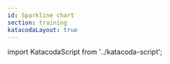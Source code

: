 ```yaml
---
id: Sparkline chart
section: training
katacodaLayout: true
---
```


import KatacodaScript from '../katacoda-script';

<KatacodaScript katacodaId="react-charts/sparkline-chart" />
